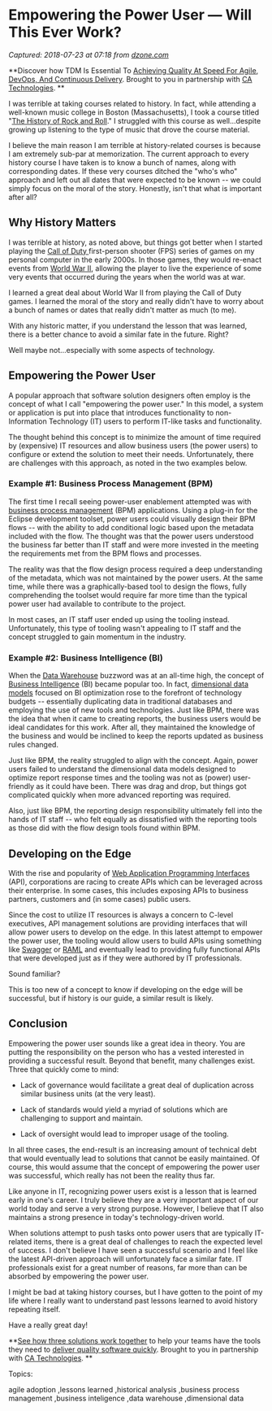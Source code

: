# Empowering the Power User — Will This Ever Work?

_Captured: 2018-07-23 at 07:18 from [dzone.com](https://dzone.com/articles/empowering-the-power-user-will-this-ever-work?edition=385271&utm_source=Daily%20Digest&utm_medium=email&utm_campaign=Daily%20Digest%202018-07-22)_

**Discover how TDM Is Essential To [Achieving Quality At Speed For Agile, DevOps, And Continuous Delivery](https://dzone.com/go?i=291448&u=http%3A%2F%2Fwww.ca.com%2Fus%2Fcollateral%2Findustry-analyst-report%2Fagile-test-data-management-the-new-must-have.html%3Fcid%3DNA-DSP-CD-AGJ-000195-00001461-000001106%26utm_source%3Donline_ads%26utm_medium%3Ddzone%26utm_campaign%3Dtdm_acquire%26utm_content%3Dagile_tdm_report-pre_roll). Brought to you in partnership with [CA Technologies](https://dzone.com/go?i=291448&u=http%3A%2F%2Fwww.ca.com%2Fus%2Fcollateral%2Findustry-analyst-report%2Fagile-test-data-management-the-new-must-have.html%3Fcid%3DNA-DSP-CD-AGJ-000195-00001461-000001106%26utm_source%3Donline_ads%26utm_medium%3Ddzone%26utm_campaign%3Dtdm_acquire%26utm_content%3Dagile_tdm_report-pre_roll). **

I was terrible at taking courses related to history. In fact, while attending a well-known music college in Boston (Massachusetts), I took a course titled "[The History of Rock and Roll](https://www.berklee.edu/courses/mhis-322)." I struggled with this course as well...despite growing up listening to the type of music that drove the course material.

I believe the main reason I am terrible at history-related courses is because I am extremely sub-par at memorization. The current approach to every history course I have taken is to know a bunch of names, along with corresponding dates. If these very courses ditched the "who's who" approach and left out all dates that were expected to be known -- we could simply focus on the moral of the story. Honestly, isn't that what is important after all?

## Why History Matters

I was terrible at history, as noted above, but things got better when I started playing the [Call of Duty ](https://en.wikipedia.org/wiki/Call_of_Duty)first-person shooter (FPS) series of games on my personal computer in the early 2000s. In those games, they would re-enact events from [World War II](https://en.wikipedia.org/wiki/World_War_II), allowing the player to live the experience of some very events that occurred during the years when the world was at war.

I learned a great deal about World War II from playing the Call of Duty games. I learned the moral of the story and really didn't have to worry about a bunch of names or dates that really didn't matter as much (to me).

With any historic matter, if you understand the lesson that was learned, there is a better chance to avoid a similar fate in the future. Right?

Well maybe not...especially with some aspects of technology.

## Empowering the Power User

A popular approach that software solution designers often employ is the concept of what I call "empowering the power user." In this model, a system or application is put into place that introduces functionality to non-Information Technology (IT) users to perform IT-like tasks and functionality.

The thought behind this concept is to minimize the amount of time required by (expensive) IT resources and allow business users (the power users) to configure or extend the solution to meet their needs. Unfortunately, there are challenges with this approach, as noted in the two examples below.

### Example #1: Business Process Management (BPM)

The first time I recall seeing power-user enablement attempted was with [business process management](https://en.wikipedia.org/wiki/Business_process_management) (BPM) applications. Using a plug-in for the Eclipse development toolset, power users could visually design their BPM flows -- with the ability to add conditional logic based upon the metadata included with the flow. The thought was that the power users understood the business far better than IT staff and were more invested in the meeting the requirements met from the BPM flows and processes.

The reality was that the flow design process required a deep understanding of the metadata, which was not maintained by the power users. At the same time, while there was a graphically-based tool to design the flows, fully comprehending the toolset would require far more time than the typical power user had available to contribute to the project.

In most cases, an IT staff user ended up using the tooling instead. Unfortunately, this type of tooling wasn't appealing to IT staff and the concept struggled to gain momentum in the industry.

### Example #2: Business Intelligence (BI)

When the [Data Warehouse](https://en.wikipedia.org/wiki/Data_warehouse) buzzword was at an all-time high, the concept of [Business Intelligence](https://en.wikipedia.org/wiki/Business_intelligence) (BI) became popular too. In fact, [dimensional data models](https://en.wikipedia.org/wiki/Dimensional_modeling) focused on BI optimization rose to the forefront of technology budgets -- essentially duplicating data in traditional databases and employing the use of new tools and technologies. Just like BPM, there was the idea that when it came to creating reports, the business users would be ideal candidates for this work. After all, they maintained the knowledge of the business and would be inclined to keep the reports updated as business rules changed.

Just like BPM, the reality struggled to align with the concept. Again, power users failed to understand the dimensional data models designed to optimize report response times and the tooling was not as (power) user-friendly as it could have been. There was drag and drop, but things got complicated quickly when more advanced reporting was required.

Also, just like BPM, the reporting design responsibility ultimately fell into the hands of IT staff -- who felt equally as dissatisfied with the reporting tools as those did with the flow design tools found within BPM.

## Developing on the Edge

With the rise and popularity of [Web Application Programming Interfaces](https://en.wikipedia.org/wiki/Application_programming_interface#Web_APIs) (API), corporations are racing to create APIs which can be leveraged across their enterprise. In some cases, this includes exposing APIs to business partners, customers and (in some cases) public users.

Since the cost to utilize IT resources is always a concern to C-level executives, API management solutions are providing interfaces that will allow power users to develop on the edge. In this latest attempt to empower the power user, the tooling would allow users to build APIs using something like [Swagger](https://en.wikipedia.org/wiki/Swagger_\(software\)) or [RAML](https://en.wikipedia.org/wiki/RAML_\(software\)) and eventually lead to providing fully functional APIs that were developed just as if they were authored by IT professionals.

Sound familiar?

This is too new of a concept to know if developing on the edge will be successful, but if history is our guide, a similar result is likely.

## Conclusion

Empowering the power user sounds like a great idea in theory. You are putting the responsibility on the person who has a vested interested in providing a successful result. Beyond that benefit, many challenges exist. Three that quickly come to mind:

  * Lack of governance would facilitate a great deal of duplication across similar business units (at the very least).

  * Lack of standards would yield a myriad of solutions which are challenging to support and maintain.

  * Lack of oversight would lead to improper usage of the tooling.

In all three cases, the end-result is an increasing amount of technical debt that would eventually lead to solutions that cannot be easily maintained. Of course, this would assume that the concept of empowering the power user was successful, which really has not been the reality thus far.

Like anyone in IT, recognizing power users exist is a lesson that is learned early in one's career. I truly believe they are a very important aspect of our world today and serve a very strong purpose. However, I believe that IT also maintains a strong presence in today's technology-driven world.

When solutions attempt to push tasks onto power users that are typically IT-related items, there is a great deal of challenges to reach the expected level of success. I don't believe I have seen a successful scenario and I feel like the latest API-driven approach will unfortunately face a similar fate. IT professionals exist for a great number of reasons, far more than can be absorbed by empowering the power user.

I might be bad at taking history courses, but I have gotten to the point of my life where I really want to understand past lessons learned to avoid history repeating itself.

Have a really great day!

**[See how three solutions work together](https://dzone.com/go?i=291449&u=https%3A%2F%2Fwww.ca.com%2Fus%2Ftrials%2Fca-agile-requirements-designer.register.html%3Fcid%3DNA-DSP-CD-AGJ-000195-00001462-000001108%2520%26utm_source%3Donline_ads%26utm_medium%3Ddzone%26utm_campaign%3Dard_acquire%26utm_content%3Dard_trial) to help your teams have the tools they need to [deliver quality software quickly](https://dzone.com/go?i=291449&u=https%3A%2F%2Fad.doubleclick.net%2Fddm%2Ftrackclk%2FN6040.130331DZONE%2FB11226848.150123399%3Bdc_trk_aid%3D321096583%3Bdc_trk_cid%3D81552442%3Bdc_lat%3D%3Bdc_rdid%3D%3Btag_for_child_directed_treatment%3D). Brought to you in partnership with [CA Technologies](https://dzone.com/go?i=291449&u=https%3A%2F%2Fwww.ca.com%2Fus%2Ftrials%2Fca-agile-requirements-designer.register.html%3Fcid%3DNA-DSP-CD-AGJ-000195-00001462-000001108%2520%26utm_source%3Donline_ads%26utm_medium%3Ddzone%26utm_campaign%3Dard_acquire%26utm_content%3Dard_trial). **

Topics:

agile adoption ,lessons learned ,historical analysis ,business process management ,business inteligence ,data warehouse ,dimensional data
